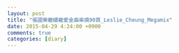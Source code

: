 ```yaml
---
layout: post
title: "張國榮繼續寵愛金曲串燒90首_Leslie_Cheung_Megamix"
date: 2015-04-29 4:24:00 +0900
comments: true 
categories: [diary] 
---
```

